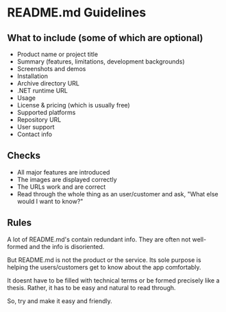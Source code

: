 <!--
2024-01-15
Version: 0.1
Yoshinao Inoguchi
-->

# README.md Guidelines

## What to include (some of which are optional)

* Product name or project title
* Summary (features, limitations, development backgrounds)
* Screenshots and demos
* Installation
* Archive directory URL
* .NET runtime URL
* Usage
* License & pricing (which is usually free)
* Supported platforms
* Repository URL
* User support
* Contact info

## Checks

* All major features are introduced
* The images are displayed correctly
* The URLs work and are correct
* Read through the whole thing as an user/customer and ask, "What else would I want to know?"

## Rules

A lot of README.md's contain redundant info. They are often not well-formed and the info is disoriented.

But README.md is not the product or the service. Its sole purpose is helping the users/customers get to know about the app comfortably.

It doesnt have to be filled with technical terms or be formed precisely like a thesis. Rather, it has to be easy and natural to read through.

So, try and make it easy and friendly.
